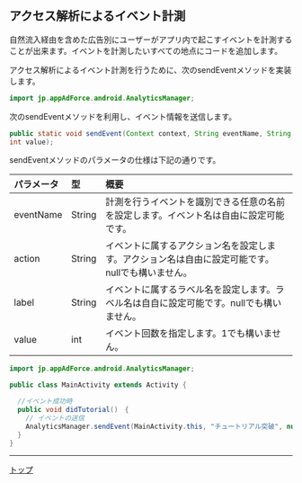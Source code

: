 ## アクセス解析によるイベント計測

自然流入経由を含めた広告別にユーザーがアプリ内で起こすイベントを計測することが出来ます。イベントを計測したいすべての地点にコードを追加します。

アクセス解析によるイベント計測を行うために、次のsendEventメソッドを実装します。

```java
import jp.appAdForce.android.AnalyticsManager;
```

次のsendEventメソッドを利用し、イベント情報を送信します。

```java
public static void sendEvent(Context context, String eventName, String action, String label,
int value);
```

sendEventメソッドのパラメータの仕様は下記の通りです。

|パラメータ|型|概要|
|:------|:------|:------|
|eventName|String|計測を行うイベントを識別できる任意の名前を設定します。イベント名は自由に設定可能です。|
|action|String|イベントに属するアクション名を設定します。アクション名は⾃由に設定可能です。nullでも構いません。|
|label|String|イベントに属するラベル名を設定します。ラベル名は⾃自に設定可能です。nullでも構いません。|
|value|int|イベント回数を指定します。1でも構いません。|



```java
import jp.appAdForce.android.AnalyticsManager;

public class MainActivity extends Activity {

  //イベント成功時
  public void didTutorial()　{
    // イベントの送信
    AnalyticsManager.sendEvent(MainActivity.this, "チュートリアル突破", null, null, 1);
  }
}
```

---
[トップ](/lang/ja/README.md)
